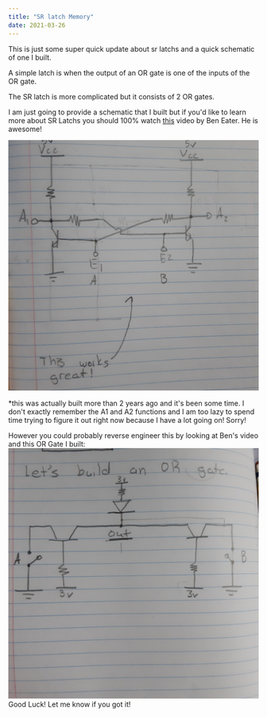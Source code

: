 ```yaml
---
title: "SR latch Memory"
date: 2021-03-26
---
```


This is just some super quick update about sr latchs and a quick schematic of one I built. 

A simple latch is when the output of an OR gate is one of the inputs of the OR gate.

The SR latch is more complicated but it consists of 2 OR gates.

I am just going to provide a schematic that I built but if you'd like to learn more about SR Latchs you should 100% watch [this]('https://www.youtube.com/watch?v=KM0DdEaY5sY') video
by Ben Eater. He is awesome!

![Schematic](assets/images/sr1.jpg)

*this was actually built more than 2 years ago and it's been some time. I don't exactly remember the A1 and A2 functions and I am too lazy to spend 
time trying to figure it out right now because I have a lot going on! Sorry!

However you could probably reverse engineer this by looking at Ben's video and this OR Gate I built: ![Schematic of OR gate](assets/images/sr2.jpg)
Good Luck! Let me know if you got it!

